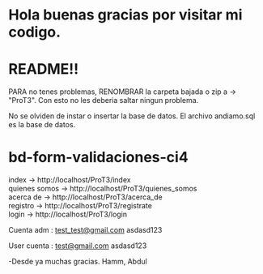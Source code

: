 
# Hola buenas gracias por visitar mi codigo.<br>
<h1 style='text-aline: center'>README!!</h1>

PARA no tenes problemas, RENOMBRAR la carpeta bajada o zip a -> "ProT3". Con esto no les deberia saltar ningun problema.

No se olviden de instar o insertar la base de datos. El archivo andiamo.sql es la base de datos.

# bd-form-validaciones-ci4


index -> http://localhost/ProT3/index<br>
quienes somos -> http://localhost/ProT3/quienes_somos<br>
acerca de -> http://localhost/ProT3/acerca_de<br>
registro -> http://localhost/ProT3/registrate<br>
login -> http://localhost/ProT3/login <br>

Cuenta adm : 
test_test@gmail.com
asdasd123

User cuenta : 
test@gmail.com
asdasd123


-Desde ya muchas gracias. Hamm, Abdul




